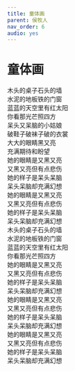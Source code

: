 ```yaml
---
title: 童体画
parent: 侯牧人
nav_order: 6
audio: yes
---
```


# 童体画

木头的桌子石头的墙  
水泥的地板铁的门窗  
蓝蓝的天空里有红太阳  
你看那光芒照四方  
呆头又呆脑的小姑娘  
破鞋子破袜子破的衣裳  
大大的眼睛黑又亮  
充满期待和盼望  
她的眼睛是又黑又亮  
又黑又亮但有点悲伤  
她的样子是呆头呆脑  
呆头呆脑却充满幻想  
她的眼睛是又黑又亮  
又黑又亮但有点悲伤  
她的样子是呆头呆脑  
呆头呆脑却充满幻想  
木头的桌子石头的墙  
水泥的地板铁的门窗  
蓝蓝的天空里有红太阳  
你看那光芒照四方  
她的眼睛是又黑又亮  
又黑又亮但有点悲伤  
她的样子是呆头呆脑  
呆头呆脑却充满幻想  
她的眼睛是又黑又亮  
又黑又亮但有点悲伤  
她的样子是呆头呆脑  
呆头呆脑却充满幻想  
她的眼睛是又黑又亮  
又黑又亮但有点悲伤  
她的样子是呆头呆脑  
呆头呆脑却充满幻想